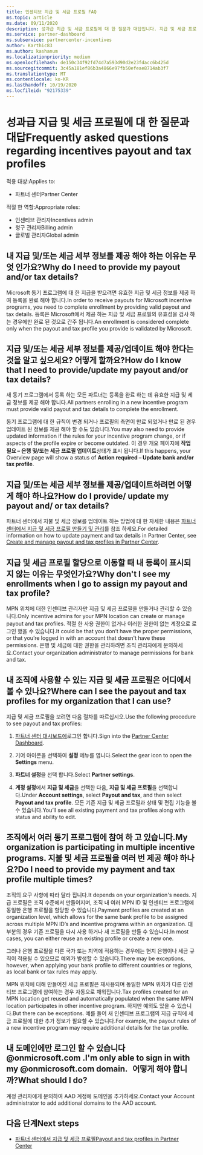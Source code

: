 ```yaml
---
title: 인센티브 지급 및 세금 프로필 FAQ
ms.topic: article
ms.date: 09/11/2020
description: 성과급 지급 및 세금 프로필에 대 한 질문과 대답입니다. 지급 및 세금 프로필을 볼 수 없는 이유와이에 대해 수행할 작업에 대 한 질문이 있습니다.
ms.service: partner-dashboard
ms.subservice: partnercenter-incentives
author: Karthic83
ms.author: kashanum
ms.localizationpriority: medium
ms.openlocfilehash: de150c34f92fd74d7a593d90d2e23fdacc6b425d
ms.sourcegitcommit: 3c45a181ef86b3a4866e97fb50efeae8714ab3f7
ms.translationtype: MT
ms.contentlocale: ko-KR
ms.lasthandoff: 10/19/2020
ms.locfileid: "92175339"
---
```

# <a name="frequently-asked-questions-regarding-incentives-payout-and-tax-profiles"></a><span data-ttu-id="37092-104">성과급 지급 및 세금 프로필에 대 한 질문과 대답</span><span class="sxs-lookup"><span data-stu-id="37092-104">Frequently asked questions regarding incentives payout and tax profiles</span></span>

<span data-ttu-id="37092-105">적용 대상:</span><span class="sxs-lookup"><span data-stu-id="37092-105">Applies to:</span></span>

- <span data-ttu-id="37092-106">파트너 센터</span><span class="sxs-lookup"><span data-stu-id="37092-106">Partner Center</span></span>

<span data-ttu-id="37092-107">적절 한 역할:</span><span class="sxs-lookup"><span data-stu-id="37092-107">Appropriate roles:</span></span>

- <span data-ttu-id="37092-108">인센티브 관리자</span><span class="sxs-lookup"><span data-stu-id="37092-108">Incentives admin</span></span>
- <span data-ttu-id="37092-109">청구 관리자</span><span class="sxs-lookup"><span data-stu-id="37092-109">Billing admin</span></span>
- <span data-ttu-id="37092-110">글로벌 관리자</span><span class="sxs-lookup"><span data-stu-id="37092-110">Global admin</span></span>

## <a name="why-do-i-need-to-provide-my-payout-andor-tax-details"></a><span data-ttu-id="37092-111">내 지급 및/또는 세금 세부 정보를 제공 해야 하는 이유는 무엇 인가요?</span><span class="sxs-lookup"><span data-stu-id="37092-111">Why do I need to provide my payout and/or tax details?</span></span>

<span data-ttu-id="37092-112">Microsoft 동기 프로그램에 대 한 지급을 받으려면 유효한 지급 및 세금 정보를 제공 하 여 등록을 완료 해야 합니다.</span><span class="sxs-lookup"><span data-stu-id="37092-112">In order to receive payouts for Microsoft incentive programs, you need to complete enrollment by providing valid payout and tax details.</span></span> <span data-ttu-id="37092-113">등록은 Microsoft에서 제공 하는 지급 및 세금 프로필의 유효성을 검사 하는 경우에만 완료 된 것으로 간주 됩니다.</span><span class="sxs-lookup"><span data-stu-id="37092-113">An enrollment is considered complete only when the payout and tax profile you provide is validated by Microsoft.</span></span>

## <a name="how-do-i-know-that-i-need-to-provideupdate-my-payout-andor-tax-details"></a><span data-ttu-id="37092-114">지급 및/또는 세금 세부 정보를 제공/업데이트 해야 한다는 것을 알고 싶으세요? 어떻게 할까요?</span><span class="sxs-lookup"><span data-stu-id="37092-114">How do I know that I need to provide/update my payout and/or tax details?</span></span>

<span data-ttu-id="37092-115">새 동기 프로그램에서 등록 하는 모든 파트너는 등록을 완료 하는 데 유효한 지급 및 세금 정보를 제공 해야 합니다.</span><span class="sxs-lookup"><span data-stu-id="37092-115">All partners enrolling in a new incentive program must provide valid payout and tax details to complete the enrollment.</span></span>

<span data-ttu-id="37092-116">동기 프로그램에 대 한 규칙이 변경 되거나 프로필의 측면이 만료 되었거나 만료 된 경우 업데이트 된 정보를 제공 해야 할 수도 있습니다.</span><span class="sxs-lookup"><span data-stu-id="37092-116">You may also need to provide updated information if the rules for your incentive program change, or if aspects of the profile expire or become outdated.</span></span> <span data-ttu-id="37092-117">이 경우 개요 페이지에 **작업 필요 – 은행 및/또는 세금 프로필 업데이트**상태가 표시 됩니다.</span><span class="sxs-lookup"><span data-stu-id="37092-117">If this happens, your Overview page will show a status of **Action required – Update bank and/or tax profile**.</span></span>

## <a name="how-do-i-provide-update-my-payout-and-or-tax-details"></a><span data-ttu-id="37092-118">지급 및/또는 세금 세부 정보를 제공/업데이트하려면 어떻게 해야 하나요?</span><span class="sxs-lookup"><span data-stu-id="37092-118">How do I provide/ update my payout and/ or tax details?</span></span>

<span data-ttu-id="37092-119">파트너 센터에서 지불 및 세금 정보를 업데이트 하는 방법에 대 한 자세한 내용은 [파트너 센터에서 지급 및 세금 프로필 만들기 및 관리](./incentives-create-and-manage-your-payout-and-tax-profiles.md)를 참조 하세요.</span><span class="sxs-lookup"><span data-stu-id="37092-119">For detailed information on how to update payment and tax details in Partner Center, see [Create and manage payout and tax profiles in Partner Center](./incentives-create-and-manage-your-payout-and-tax-profiles.md).</span></span>

## <a name="why-dont-i-see-my-enrollments-when-i-go-to-assign-my-payout-and-tax-profile"></a><span data-ttu-id="37092-120">지급 및 세금 프로필 할당으로 이동할 때 내 등록이 표시되지 않는 이유는 무엇인가요?</span><span class="sxs-lookup"><span data-stu-id="37092-120">Why don't I see my enrollments when I go to assign my payout and tax profile?</span></span>

<span data-ttu-id="37092-121">MPN 위치에 대한 인센티브 관리자만 지급 및 세금 프로필을 만들거나 관리할 수 있습니다.</span><span class="sxs-lookup"><span data-stu-id="37092-121">Only incentive admins for your MPN location can create or manage payout and tax profiles.</span></span> <span data-ttu-id="37092-122">적절 한 사용 권한이 없거나 이러한 권한이 없는 계정으로 로그인 했을 수 있습니다.</span><span class="sxs-lookup"><span data-stu-id="37092-122">It could be that you don’t have the proper permissions, or that you’re logged in with an account that doesn't have these permissions.</span></span> <span data-ttu-id="37092-123">은행 및 세금에 대한 권한을 관리하려면 조직 관리자에게 문의하세요.</span><span class="sxs-lookup"><span data-stu-id="37092-123">Contact your organization administrator to manage permissions for bank and tax.</span></span>

## <a name="where-can-i-see-the-payout-and-tax-profiles-for-my-organization-that-i-can-use"></a><span data-ttu-id="37092-124">내 조직에 사용할 수 있는 지급 및 세금 프로필은 어디에서 볼 수 있나요?</span><span class="sxs-lookup"><span data-stu-id="37092-124">Where can I see the payout and tax profiles for my organization that I can use?</span></span>

<span data-ttu-id="37092-125">지급 및 세금 프로필을 보려면 다음 절차를 따르십시오.</span><span class="sxs-lookup"><span data-stu-id="37092-125">Use the following procedure to see payout and tax profiles:</span></span>

1. <span data-ttu-id="37092-126">[파트너 센터 대시보드에](https://partner.microsoft.com/dashboard)로그인 합니다.</span><span class="sxs-lookup"><span data-stu-id="37092-126">Sign into the [Partner Center Dashboard](https://partner.microsoft.com/dashboard).</span></span>

2. <span data-ttu-id="37092-127">기어 아이콘을 선택하여 **설정** 메뉴를 엽니다.</span><span class="sxs-lookup"><span data-stu-id="37092-127">Select the gear icon to open the **Settings** menu.</span></span>

3. <span data-ttu-id="37092-128">**파트너 설정**을 선택 합니다.</span><span class="sxs-lookup"><span data-stu-id="37092-128">Select **Partner settings**.</span></span>

4. <span data-ttu-id="37092-129">**계정 설정**에서 **지급 및 세금**을 선택한 다음, **지급 및 세금 프로필**을 선택합니다.</span><span class="sxs-lookup"><span data-stu-id="37092-129">Under **Account settings**, select **Payout and tax**, and then select **Payout and tax profile**.</span></span> <span data-ttu-id="37092-130">모든 기존 지급 및 세금 프로필과 상태 및 편집 기능을 볼 수 있습니다.</span><span class="sxs-lookup"><span data-stu-id="37092-130">You’ll see all existing payment and tax profiles along with status and ability to edit.</span></span>

## <a name="my-organization-is-participating-in-multiple-incentive-programs-do-i-need-to-provide-my-payment-and-tax-profile-multiple-times"></a><span data-ttu-id="37092-131">조직에서 여러 동기 프로그램에 참여 하 고 있습니다.</span><span class="sxs-lookup"><span data-stu-id="37092-131">My organization is participating in multiple incentive programs.</span></span> <span data-ttu-id="37092-132">지불 및 세금 프로필을 여러 번 제공 해야 하나요?</span><span class="sxs-lookup"><span data-stu-id="37092-132">Do I need to provide my payment and tax profile multiple times?</span></span>

<span data-ttu-id="37092-133">조직의 요구 사항에 따라 달라 집니다.</span><span class="sxs-lookup"><span data-stu-id="37092-133">It depends on your organization's needs.</span></span> <span data-ttu-id="37092-134">지급 프로필은 조직 수준에서 만들어지며, 조직 내 여러 MPN ID 및 인센티브 프로그램에 동일한 은행 프로필을 할당할 수 있습니다.</span><span class="sxs-lookup"><span data-stu-id="37092-134">Payment profiles are created at an organization level, which allows for the same bank profile to be assigned across multiple MPN ID’s and incentive programs within an organization.</span></span> <span data-ttu-id="37092-135">대부분의 경우 기존 프로필을 다시 사용 하거나 새 프로필을 만들 수 있습니다.</span><span class="sxs-lookup"><span data-stu-id="37092-135">In most cases, you can either reuse an existing profile or create a new one.</span></span>

<span data-ttu-id="37092-136">그러나 은행 프로필을 다른 국가 또는 지역에 적용하는 경우에는 현지 은행이나 세금 규칙이 적용될 수 있으므로 예외가 발생할 수 있습니다.</span><span class="sxs-lookup"><span data-stu-id="37092-136">There may be exceptions, however, when applying your bank profile to different countries or regions, as local bank or tax rules may apply.</span></span>

<span data-ttu-id="37092-137">MPN 위치에 대해 만들어진 세금 프로필은 재사용되며 동일한 MPN 위치가 다른 인센티브 프로그램에 참여하는 경우 자동으로 채워집니다.</span><span class="sxs-lookup"><span data-stu-id="37092-137">Tax profiles created for an MPN location get reused and automatically populated when the same MPN location participates in other incentive program.</span></span> <span data-ttu-id="37092-138">하지만 예외도 있을 수 있습니다.</span><span class="sxs-lookup"><span data-stu-id="37092-138">But there can be exceptions.</span></span> <span data-ttu-id="37092-139">예를 들어 새 인센티브 프로그램의 지급 규칙에 세금 프로필에 대한 추가 정보가 필요할 수 있습니다.</span><span class="sxs-lookup"><span data-stu-id="37092-139">For example, the payout rules of a new incentive program may require additional details for the tax profile.</span></span>  

## <a name="im-only-able-to-sign-in-with-my-onmicrosoftcom-domain-what-should-i-do"></a><span data-ttu-id="37092-140">내 도메인에만 로그인 할 수 있습니다 @onmicrosoft.com .</span><span class="sxs-lookup"><span data-stu-id="37092-140">I'm only able to sign in with my @onmicrosoft.com domain.</span></span> <span data-ttu-id="37092-141">  어떻게 해야 합니까?</span><span class="sxs-lookup"><span data-stu-id="37092-141">What should I do?</span></span>

<span data-ttu-id="37092-142">계정 관리자에게 문의하여 AAD 계정에 도메인을 추가하세요.</span><span class="sxs-lookup"><span data-stu-id="37092-142">Contact your Account administrator to add additional domains to the AAD account.</span></span>

## <a name="next-steps"></a><span data-ttu-id="37092-143">다음 단계</span><span class="sxs-lookup"><span data-stu-id="37092-143">Next steps</span></span>

- [<span data-ttu-id="37092-144">파트너 센터에서 지급 및 세금 프로필</span><span class="sxs-lookup"><span data-stu-id="37092-144">Payout and tax profiles in Partner Center</span></span>](incentives-create-and-manage-your-payout-and-tax-profiles.md)